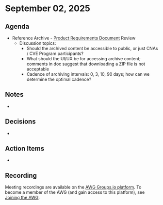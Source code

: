 # September 02, 2025

## Agenda

* Reference Archive - [Product Requirements Document](https://docs.google.com/document/d/1qtDu3lVeNh65ul4fYxR7i10JyLyruUYQimPGVEqmoXQ/edit?tab=t.0) Review
  * Discussion topics:
    * Should the archived content be accessible to public, or just CNAs / CVE Program participants?
    * What should the UI/UX be for accessing archive content; comments in doc suggest that downloading a ZIP file is not acceptable
    * Cadence of archiving intervals: 0, 3, 10, 90 days; how can we determine the optimal cadence?

## Notes

*

## Decisions

*

## Action Items

*

## Recording

Meeting recordings are available on the [AWG Groups.io platform](https://cve-cwe-programs.groups.io/g/AWG/files/MeetingRecordings).
To become a member of the AWG (and gain access to this platform), see [Joining the AWG](https://github.com/CVEProject/automation-working-group?tab=readme-ov-file#joining-the-awg).
